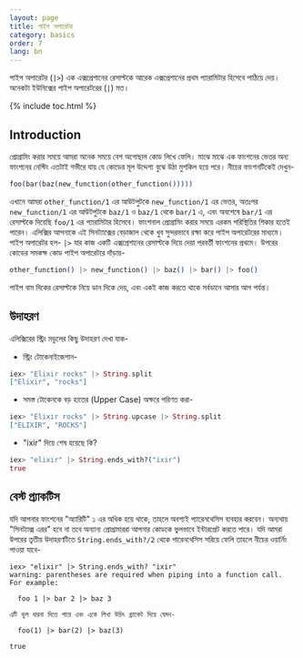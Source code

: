 ```yaml
---
layout: page
title: পাইপ অপারেটর 
category: basics
order: 7
lang: bn
---
```


পাইপ অপারেটর (`|>`) এক এক্সপ্রেশানের রেসাল্টকে আরেক এক্সপ্রেশানের প্রথম প্যারামিটার হিসেবে পাঠিয়ে দেয়। অনেকটা ইউনিক্সের পাইপ অপারেটরের (`|`) মত। 

{% include toc.html %}

## Introduction

প্রোগ্রামিং করার সময়ে আমরা অনেক সময়ে বেশ অগোছাল কোড লিখে ফেলি। মাঝে মাঝে এক ফাংশনের ভেতর অন্য ফাংশনের নেস্টিং এতটাই গভীরে যায় যে কোডের মূল উদ্দেশ্য বুঝে উঠা মুশকিল হয়ে পরে। নীচের ফাংশনটিকেই দেখুন- 

```elixir
foo(bar(baz(new_function(other_function()))))
```

এখানে আমরা `other_function/1` এর আউটপুটকে `new_function/1` এর ভেতর, অতঃপর `new_function/1` এর আউটপুটকে `baz/1` ও `baz/1` থেকে `bar/1` এ, এবং অবশেষে `bar/1` এর রেসাল্টকে দিয়েছি `foo/1` এর প্যারামিটার হিসেবে। ফাংশনাল প্রোগ্রামিং করার সময়ে এরকম পরিস্থিতির শিকার হতেই পারেন। এলিক্সির আপনাকে এই সিনট্যাক্সের বেড়াজাল থেকে খুব সুন্দরভাবে রক্ষা করে পাইপ অপারেটরের মাধ্যমে। পাইপ অপারেটর হল- `|>` যার কাজ একটি এক্সপ্রেশানের রেসাল্টকে দিয়ে দেয়া পরবর্তী ফাংশনের প্রথমে। উপরের কোডের সমকক্ষ কোড পাইপ অপারেটরে দাঁড়ায়- 

```elixir
other_function() |> new_function() |> baz() |> bar() |> foo()
```

পাইপ বাম দিকের রেসাল্টকে নিয়ে ডান দিকে দেয়, এবং একই কাজ করতে থাকে সর্বডানে আসার আগ পর্যন্ত। 

## উদাহরণ 

এলিক্সিরের স্ট্রিং মডুলের কিছু উদাহরণ দেখা যাক- 

- স্ট্রিং টোকেনাইজেশান- 

```elixir
iex> "Elixir rocks" |> String.split
["Elixir", "rocks"]
```

- সমস্ত টোকেনকে বড় হাতের (Upper Case) অক্ষরে পরিণত করা- 

```elixir
iex> "Elixir rocks" |> String.upcase |> String.split
["ELIXIR", "ROCKS"]
```

- "ixir" দিয়ে শেষ হয়েছে কি? 

```elixir
iex> "elixir" |> String.ends_with?("ixir")
true
```

## বেস্ট প্র্যাকটিস 

যদি আপনার ফাংশনের "অ্যারিটি" ১ এর অধিক হয়ে থাকে, তাহলে অবশ্যই প্যারেনথেসিস ব্যবহার করবেন। অন্যথায় "সিনট্যাক্স এরর" হবে না তবে অন্যান্য প্রোগ্রামাররা আপনার কোডকে ভুলভাবে ইন্টারপ্রেট করতে পারে। যদি আমরা উপরের তৃতীয় উদাহরণটিতে `String.ends_with?/2` থেকে পারেনথেসিস সরিয়ে ফেলি তাহলে নীচের ওয়ার্নিং পাওয়া যাবে- 

```shell
iex> "elixir" |> String.ends_with? "ixir"
warning: parentheses are required when piping into a function call. For example:

  foo 1 |> bar 2 |> baz 3

এটি ভুল ধারনা দিতে পারে এবং একে লিখা উচিৎ ব্র্যাকেট দিয়ে যেমন- 

  foo(1) |> bar(2) |> baz(3)

true
```
